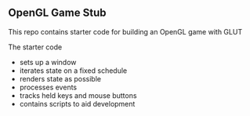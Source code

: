 
## OpenGL Game Stub

This repo contains starter code for building an OpenGL game with GLUT

The starter code
  * sets up a window
  * iterates state on a fixed schedule
  * renders state as possible
  * processes events
  * tracks held keys and mouse buttons
  * contains scripts to aid development
